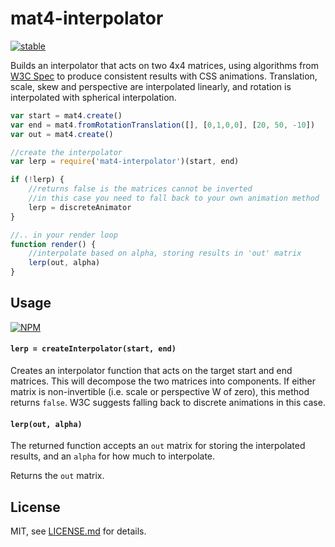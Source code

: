 # mat4-interpolator

[![stable](http://badges.github.io/stability-badges/dist/stable.svg)](http://github.com/badges/stability-badges)

Builds an interpolator that acts on two 4x4 matrices, using algorithms from [W3C Spec](http://www.w3.org/TR/css3-transforms/#matrix-interpolation) to produce consistent results with CSS animations. Translation, scale, skew and perspective are interpolated linearly, and rotation is interpolated with spherical interpolation.

```js
var start = mat4.create()
var end = mat4.fromRotationTranslation([], [0,1,0,0], [20, 50, -10])
var out = mat4.create()

//create the interpolator
var lerp = require('mat4-interpolator')(start, end)

if (!lerp) { 
    //returns false is the matrices cannot be inverted
    //in this case you need to fall back to your own animation method
    lerp = discreteAnimator
}

//.. in your render loop
function render() {
    //interpolate based on alpha, storing results in 'out' matrix
    lerp(out, alpha)
}
```

## Usage

[![NPM](https://nodei.co/npm/mat4-interpolator.png)](https://nodei.co/npm/mat4-interpolator/)

#### `lerp = createInterpolator(start, end)`

Creates an interpolator function that acts on the target start and end matrices. This will decompose the two matrices into components. If either matrix is non-invertible (i.e. scale or perspective W of zero), this method returns `false`. W3C suggests falling back to discrete animations in this case.

#### `lerp(out, alpha)`

The returned function accepts an `out` matrix for storing the interpolated results, and an `alpha` for how much to interpolate. 

Returns the `out` matrix.

## License

MIT, see [LICENSE.md](http://github.com/mattdesl/mat4-interpolator/blob/master/LICENSE.md) for details.

